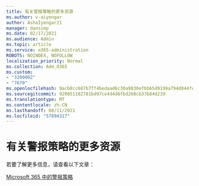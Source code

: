 ```yaml
---
title: 有关警报策略的更多资源
ms.author: v-aiyengar
author: AshaIyengar21
manager: dansimp
ms.date: 02/17/2021
ms.audience: Admin
ms.topic: article
ms.service: o365-administration
ROBOTS: NOINDEX, NOFOLLOW
localization_priority: Normal
ms.collection: Adm_O365
ms.custom:
- "3200002"
- "7670"
ms.openlocfilehash: 9acb8cc687b7ff4bedaad6c30a9830efbb65d9199a794d844fe040628451ef8c
ms.sourcegitcommit: 920051182781bd97ce4d4d6fbd268cb37b84d239
ms.translationtype: MT
ms.contentlocale: zh-CN
ms.lasthandoff: 08/11/2021
ms.locfileid: "57894317"
---
```

# <a name="more-resources-on-alert-policies"></a>有关警报策略的更多资源

若要了解更多信息，请查看以下文章：

[Microsoft 365 中的警报策略](https://docs.microsoft.com/microsoft-365/compliance/alert-policies)
